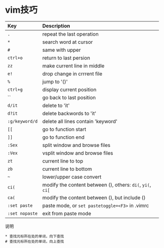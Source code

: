 # vim技巧

| Key            | Description                                                |
|:-------------- |:---------------------------------------------------------- |
| `.`            | repeat the last operation                                  |
| `*`            | search word at cursor                                      |
| `#`            | same with upper                                            |
| `ctrl+o`       | return to last persion                                     |
| `zz`           | make current line in middle                                |
| `e!`           | drop change in crrrent file                                |
| `%`            | jump to '()'                                               |
| `ctrl+g`       | display current position                                   |
| ``             | go back to last position                                   |
| `d/it`         | delete to 'it'                                             |
| `d?it`         | delete backwords to 'it'                                   |
| `:g/keyword/d` | delete all lines contain 'keyword'                         |
| `[[`           | go to function start                                       |
| `]]`           | go to function end                                         |
| `:Sex`         | split window and browse files                              |
| `:Vex`         | vsplit window and browse files                             |
| `zt`           | current line to top                                        |
| `zb`           | current line to bottom                                     |
| `~`            | lower/upper case convert                                   |
| `ci(`          | modify the content between (), others: `di(`, `yi(`, `ci[` |
| `ca(`          | modify the content between (), but include ()              |
| `:set paste`   | paste mode, or `set pastetoggle=<F3>` in .vimrc            |
| `:set nopaste` | exit from paste mode                                       |



说明

```
* 查找光标所在处的单词，向下查找
# 查找光标所在处的单词，向上查找
```
